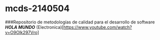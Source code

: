 # mcds-2140504
###Repositorio de metodologías de calidad para el desarrollo de software
***HOLA MUNDO***
(Electronica)[https://www.youtube.com/watch?v=O9Olk297Vro]
